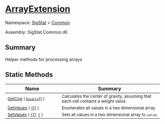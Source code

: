 # [ArrayExtension](./ArrayExtension.md)

Namespace: [SigStat]() > [Common](./README.md)

Assembly: SigStat.Common.dll

## Summary
Helper methods for processing arrays

## Static Methods

| Name | Summary | 
| --- | --- | 
| <sub>[GetCog](./Methods/ArrayExtension-100663390.md) ( [`Double`](https://docs.microsoft.com/en-us/dotnet/api/System.Double)[] )</sub><img width=200/>  | <sub>Calculates the center of gravity, assuming that each cell contains  a weight value</sub><img width=200/>  | <br>
| <sub>[GetValues](./Methods/ArrayExtension-100663385.md) ( [`T`](./ArrayExtension.md)[] )</sub><img width=200/>  | <sub>Enumerates all values in a two dimensional array</sub><img width=200/>  | <br>
| <sub>[SetValues](./Methods/ArrayExtension-100663386.md) ( [`T`](./ArrayExtension.md)[], [`T`](./ArrayExtension.md) )</sub><img width=200/>  | <sub>Sets all values in a two dimensional array to `value`</sub><img width=200/>  | <br>


